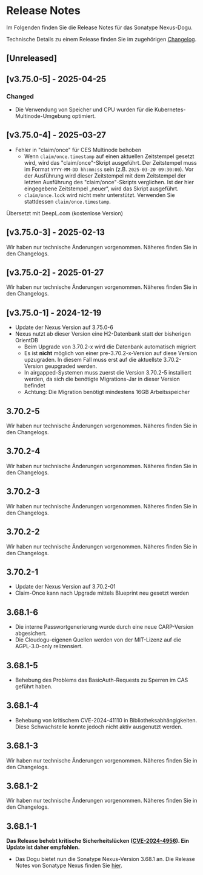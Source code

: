# Release Notes

Im Folgenden finden Sie die Release Notes für das Sonatype Nexus-Dogu. 

Technische Details zu einem Release finden Sie im zugehörigen [Changelog](https://docs.cloudogu.com/de/docs/dogus/nexus/CHANGELOG/).

## [Unreleased]

## [v3.75.0-5] - 2025-04-25
### Changed
- Die Verwendung von Speicher und CPU wurden für die Kubernetes-Multinode-Umgebung optimiert.

## [v3.75.0-4] - 2025-03-27
* Fehler in "claim/once" für CES Multinode behoben
    * Wenn `claim/once.timestamp` auf einen aktuellen Zeitstempel gesetzt wird, wird das "claim/once"-Skript ausgeführt.
      Der Zeitstempel muss im Format `YYYY-MM-DD hh:mm:ss` sein (z.B. `2025-03-20 09:30:00`).
      Vor der Ausführung wird dieser Zeitstempel mit dem Zeitstempel der letzten Ausführung des "claim/once"-Skripts verglichen.
      Ist der hier eingegebene Zeitstempel „neuer“, wird das Skript ausgeführt.
    * `claim/once.lock` wird nicht mehr unterstützt. Verwenden Sie stattdessen `claim/once.timestamp`.

Übersetzt mit DeepL.com (kostenlose Version)

## [v3.75.0-3] - 2025-02-13
Wir haben nur technische Änderungen vorgenommen. Näheres finden Sie in den Changelogs.

## [v3.75.0-2] - 2025-01-27
Wir haben nur technische Änderungen vorgenommen. Näheres finden Sie in den Changelogs.

## [v3.75.0-1] - 2024-12-19
* Update der Nexus Version auf 3.75.0-6
* Nexus nutzt ab dieser Version eine H2-Datenbank statt der bisherigen OrientDB
    * Beim Upgrade von 3.70.2-x wird die Datenbank automatisch migriert
    * Es ist **nicht** möglich von einer pre-3.70.2-x-Version auf diese Version upzugraden. In diesem Fall muss erst auf die aktuellste 3.70.2-Version geupgraded werden.
    * In airgapped-Systemen muss zuerst die Version 3.70.2-5 installiert werden, da sich die benötigte Migrations-Jar in dieser Version befindet
    * Achtung: Die Migration benötigt mindestens 16GB Arbeitsspeicher

## 3.70.2-5
Wir haben nur technische Änderungen vorgenommen. Näheres finden Sie in den Changelogs.

## 3.70.2-4
Wir haben nur technische Änderungen vorgenommen. Näheres finden Sie in den Changelogs.

## 3.70.2-3
Wir haben nur technische Änderungen vorgenommen. Näheres finden Sie in den Changelogs.

## 3.70.2-2
Wir haben nur technische Änderungen vorgenommen. Näheres finden Sie in den Changelogs.

## 3.70.2-1
* Update der Nexus Version auf 3.70.2-01
* Claim-Once kann nach Upgrade mittels Blueprint neu gesetzt werden

## 3.68.1-6
* Die interne Passwortgenerierung wurde durch eine neue CARP-Version abgesichert.
* Die Cloudogu-eigenen Quellen werden von der MIT-Lizenz auf die AGPL-3.0-only relizensiert.

## 3.68.1-5
* Behebung des Problems das BasicAuth-Requests zu Sperren im CAS geführt haben.

## 3.68.1-4
* Behebung von kritischem CVE-2024-41110 in Bibliotheksabhängigkeiten. Diese Schwachstelle konnte jedoch nicht aktiv ausgenutzt werden.

## 3.68.1-3
Wir haben nur technische Änderungen vorgenommen. Näheres finden Sie in den Changelogs.

## 3.68.1-2
Wir haben nur technische Änderungen vorgenommen. Näheres finden Sie in den Changelogs.

## 3.68.1-1
**Das Release behebt kritische Sicherheitslücken ([CVE-2024-4956](https://github.com/advisories/GHSA-6cgv-69mq-8w7x)). Ein Update ist daher empfohlen.**

* Das Dogu bietet nun die Sonatype Nexus-Version 3.68.1 an. Die Release Notes von Sonatype Nexus finden Sie [hier](https://help.sonatype.com/en/sonatype-nexus-repository-3-68-0-release-notes.html).